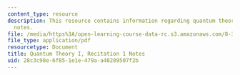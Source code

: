 ```yaml
---
content_type: resource
description: This resource contains information regarding quantum theory I, recitation
  notes.
file: /media/https%3A/open-learning-course-data-rc.s3.amazonaws.com/8-321-quantum-theory-i-fall-2017/28c3c98e6f851e1e479aa48209507f2b_MIT8_321F17_Rec1.pdf
file_type: application/pdf
resourcetype: Document
title: Quantum Theory I, Recitation 1 Notes
uid: 28c3c98e-6f85-1e1e-479a-a48209507f2b
---
```

